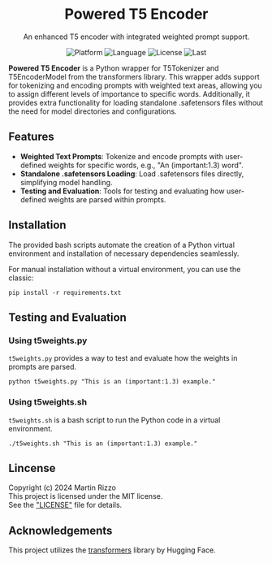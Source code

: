 <h1 align="center">Powered T5 Encoder</h1>
<p align="center">An enhanced T5 encoder with integrated weighted prompt support.</p>
<p align="center">
    <img alt="Platform" src="https://img.shields.io/badge/platform-pytorch-33F">
    <img alt="Language" src="https://img.shields.io/badge/language-python-3776AB">
    <img alt="License"  src="https://img.shields.io/github/license/martin-rizzo/PoweredT5Encoder?color=11D">
    <img alt="Last"     src="https://img.shields.io/github/last-commit/martin-rizzo/PoweredT5Encoder">
</p>

<!--
# Powered T5 Encoder
-->

**Powered T5 Encoder** is a Python wrapper for T5Tokenizer and T5EncoderModel from the transformers library. This wrapper adds support for tokenizing and encoding prompts with weighted text areas, allowing you to assign different levels of importance to specific words. Additionally, it provides extra functionality for loading standalone .safetensors files without the need for model directories and configurations.

## Features

- **Weighted Text Prompts**: Tokenize and encode prompts with user-defined weights for specific words, e.g., "An (important:1.3) word".
- **Standalone .safetensors Loading**: Load .safetensors files directly, simplifying model handling.
- **Testing and Evaluation**: Tools for testing and evaluating how user-defined weights are parsed within prompts.

## Installation

The provided bash scripts automate the creation of a Python virtual environment and installation of necessary dependencies seamlessly.

For manual installation without a virtual environment, you can use the classic:

    pip install -r requirements.txt

## Testing and Evaluation

### Using t5weights.py

`t5weights.py` provides a way to test and evaluate how the weights in prompts are parsed.

    python t5weights.py "This is an (important:1.3) example."

### Using t5weights.sh

`t5weights.sh` is a bash script to run the Python code in a virtual environment.

    ./t5weights.sh "This is an (important:1.3) example."


## Lincense

Copyright (c) 2024 Martin Rizzo  
This project is licensed under the MIT license.  
See the ["LICENSE"](LICENSE) file for details.

## Acknowledgements

This project utilizes the [transformers](https://github.com/huggingface/transformers) library by Hugging Face.

